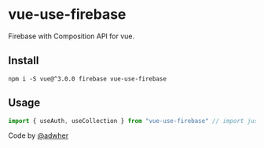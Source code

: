 # vue-use-firebase

Firebase with Composition API for vue.

## Install

`npm i -S vue@^3.0.0 firebase vue-use-firebase`

## Usage

```ts
import { useAuth, useCollection } from "vue-use-firebase" // import just what you want
```

Code by [@adwher](https://github.com/adwher)
